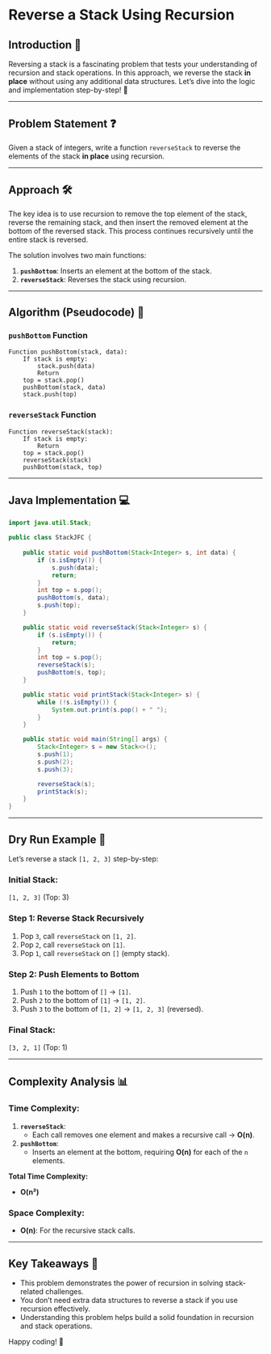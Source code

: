 # Reverse a Stack Using Recursion

## Introduction 🚀
Reversing a stack is a fascinating problem that tests your understanding of recursion and stack operations. In this approach, we reverse the stack **in place** without using any additional data structures. Let’s dive into the logic and implementation step-by-step! 🎯

---

## Problem Statement ❓
Given a stack of integers, write a function `reverseStack` to reverse the elements of the stack **in place** using recursion.

---

## Approach 🛠️
The key idea is to use recursion to remove the top element of the stack, reverse the remaining stack, and then insert the removed element at the bottom of the reversed stack. This process continues recursively until the entire stack is reversed.

The solution involves two main functions:
1. **`pushBottom`**: Inserts an element at the bottom of the stack.
2. **`reverseStack`**: Reverses the stack using recursion.

---

## Algorithm (Pseudocode) 📜

### `pushBottom` Function
```
Function pushBottom(stack, data):
    If stack is empty:
        stack.push(data)
        Return
    top = stack.pop()
    pushBottom(stack, data)
    stack.push(top)
```

### `reverseStack` Function
```
Function reverseStack(stack):
    If stack is empty:
        Return
    top = stack.pop()
    reverseStack(stack)
    pushBottom(stack, top)
```

---

## Java Implementation 💻
```java
import java.util.Stack;

public class StackJFC {
    
    public static void pushBottom(Stack<Integer> s, int data) {
        if (s.isEmpty()) {
            s.push(data);
            return;
        }
        int top = s.pop();
        pushBottom(s, data);
        s.push(top);
    }

    public static void reverseStack(Stack<Integer> s) {
        if (s.isEmpty()) {
            return;
        }
        int top = s.pop();
        reverseStack(s);
        pushBottom(s, top);
    }

    public static void printStack(Stack<Integer> s) {
        while (!s.isEmpty()) {
            System.out.print(s.pop() + " ");
        }
    }

    public static void main(String[] args) {
        Stack<Integer> s = new Stack<>();
        s.push(1);
        s.push(2);
        s.push(3);

        reverseStack(s);
        printStack(s);
    }
}
```

---

## Dry Run Example 📝
Let’s reverse a stack `[1, 2, 3]` step-by-step:

### Initial Stack:
`[1, 2, 3]` (Top: 3)

### Step 1: Reverse Stack Recursively
1. Pop `3`, call `reverseStack` on `[1, 2]`.
2. Pop `2`, call `reverseStack` on `[1]`.
3. Pop `1`, call `reverseStack` on `[]` (empty stack).

### Step 2: Push Elements to Bottom
1. Push `1` to the bottom of `[]` → `[1]`.
2. Push `2` to the bottom of `[1]` → `[1, 2]`.
3. Push `3` to the bottom of `[1, 2]` → `[1, 2, 3]` (reversed).

### Final Stack:
`[3, 2, 1]` (Top: 1)

---

## Complexity Analysis 📊

### Time Complexity:
1. **`reverseStack`**:
   - Each call removes one element and makes a recursive call → **O(n)**.
2. **`pushBottom`**:
   - Inserts an element at the bottom, requiring **O(n)** for each of the `n` elements.

**Total Time Complexity:**
- **O(n²)**

### Space Complexity:
- **O(n)**: For the recursive stack calls.

---

## Key Takeaways 🎉
- This problem demonstrates the power of recursion in solving stack-related challenges.
- You don’t need extra data structures to reverse a stack if you use recursion effectively.
- Understanding this problem helps build a solid foundation in recursion and stack operations.

Happy coding! 🌟

